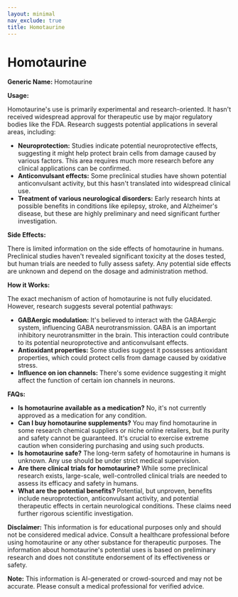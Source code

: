 ```yaml
---
layout: minimal
nav_exclude: true
title: Homotaurine
---
```


# Homotaurine

**Generic Name:** Homotaurine

**Usage:**

Homotaurine's use is primarily experimental and research-oriented. It hasn't received widespread approval for therapeutic use by major regulatory bodies like the FDA.  Research suggests potential applications in several areas, including:

* **Neuroprotection:**  Studies indicate potential neuroprotective effects, suggesting it might help protect brain cells from damage caused by various factors.  This area requires much more research before any clinical applications can be confirmed.
* **Anticonvulsant effects:** Some preclinical studies have shown potential anticonvulsant activity, but this hasn't translated into widespread clinical use.
* **Treatment of various neurological disorders:**  Early research hints at possible benefits in conditions like epilepsy, stroke, and Alzheimer's disease, but these are highly preliminary and need significant further investigation.


**Side Effects:**

There is limited information on the side effects of homotaurine in humans.  Preclinical studies haven't revealed significant toxicity at the doses tested, but human trials are needed to fully assess safety.  Any potential side effects are unknown and depend on the dosage and administration method.


**How it Works:**

The exact mechanism of action of homotaurine is not fully elucidated.  However, research suggests several potential pathways:

* **GABAergic modulation:** It's believed to interact with the GABAergic system, influencing GABA neurotransmission.  GABA is an important inhibitory neurotransmitter in the brain.  This interaction could contribute to its potential neuroprotective and anticonvulsant effects.
* **Antioxidant properties:** Some studies suggest it possesses antioxidant properties, which could protect cells from damage caused by oxidative stress.
* **Influence on ion channels:** There's some evidence suggesting it might affect the function of certain ion channels in neurons.


**FAQs:**

* **Is homotaurine available as a medication?** No, it's not currently approved as a medication for any condition.
* **Can I buy homotaurine supplements?**  You may find homotaurine in some research chemical suppliers or niche online retailers, but its purity and safety cannot be guaranteed.  It's crucial to exercise extreme caution when considering purchasing and using such products.
* **Is homotaurine safe?** The long-term safety of homotaurine in humans is unknown.  Any use should be under strict medical supervision.
* **Are there clinical trials for homotaurine?** While some preclinical research exists, large-scale, well-controlled clinical trials are needed to assess its efficacy and safety in humans.
* **What are the potential benefits?**  Potential, but unproven, benefits include neuroprotection, anticonvulsant activity, and potential therapeutic effects in certain neurological conditions.  These claims need further rigorous scientific investigation.


**Disclaimer:** This information is for educational purposes only and should not be considered medical advice.  Consult a healthcare professional before using homotaurine or any other substance for therapeutic purposes.  The information about homotaurine's potential uses is based on preliminary research and does not constitute endorsement of its effectiveness or safety.


**Note:** This information is AI-generated or crowd-sourced and may not be accurate. Please consult a medical professional for verified advice.